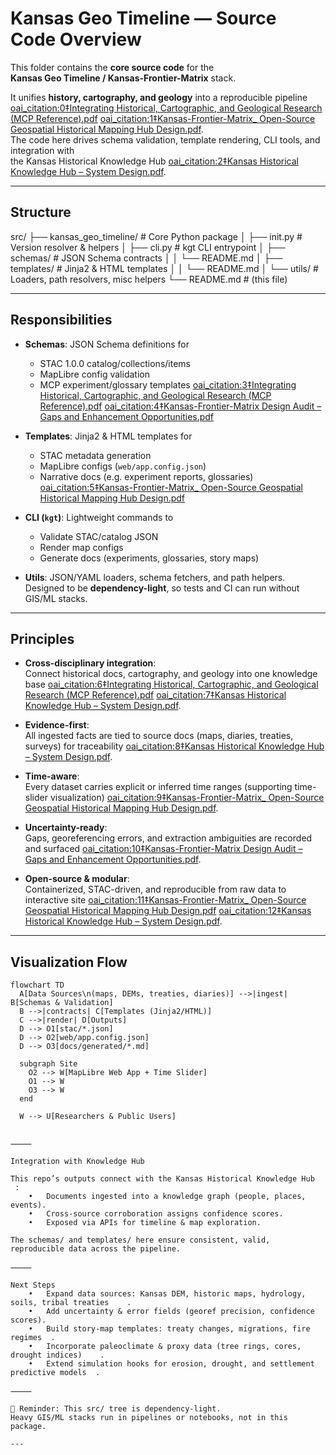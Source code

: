 # Kansas Geo Timeline — Source Code Overview

This folder contains the **core source code** for the  
**Kansas Geo Timeline / Kansas-Frontier-Matrix** stack.

It unifies **history, cartography, and geology** into a reproducible pipeline [oai_citation:0‡Integrating Historical, Cartographic, and Geological Research (MCP Reference).pdf](file-service://file-HTPyrF5na2BY7mrNRai468) [oai_citation:1‡Kansas-Frontier-Matrix_ Open-Source Geospatial Historical Mapping Hub Design.pdf](file-service://file-CrPP4mcnyNq5sGJotXDwSv).  
The code here drives schema validation, template rendering, CLI tools, and integration with  
the Kansas Historical Knowledge Hub [oai_citation:2‡Kansas Historical Knowledge Hub – System Design.pdf](file-service://file-P6gGz263QNwmmVYw8LBSvB).

---

## Structure

src/
├── kansas_geo_timeline/     # Core Python package
│   ├── init.py          # Version resolver & helpers
│   ├── cli.py               # kgt CLI entrypoint
│   ├── schemas/             # JSON Schema contracts
│   │   └── README.md
│   ├── templates/           # Jinja2 & HTML templates
│   │   └── README.md
│   └── utils/               # Loaders, path resolvers, misc helpers
└── README.md                # (this file)

---

## Responsibilities

- **Schemas**: JSON Schema definitions for  
  - STAC 1.0.0 catalog/collections/items  
  - MapLibre config validation  
  - MCP experiment/glossary templates [oai_citation:3‡Integrating Historical, Cartographic, and Geological Research (MCP Reference).pdf](file-service://file-HTPyrF5na2BY7mrNRai468) [oai_citation:4‡Kansas-Frontier-Matrix Design Audit – Gaps and Enhancement Opportunities.pdf](file-service://file-BgUSuffTiRq4qidye2sPwN)

- **Templates**: Jinja2 & HTML templates for  
  - STAC metadata generation  
  - MapLibre configs (`web/app.config.json`)  
  - Narrative docs (e.g. experiment reports, glossaries) [oai_citation:5‡Kansas-Frontier-Matrix_ Open-Source Geospatial Historical Mapping Hub Design.pdf](file-service://file-CrPP4mcnyNq5sGJotXDwSv)

- **CLI (`kgt`)**: Lightweight commands to  
  - Validate STAC/catalog JSON  
  - Render map configs  
  - Generate docs (experiments, glossaries, story maps)

- **Utils**: JSON/YAML loaders, schema fetchers, and path helpers.  
  Designed to be **dependency-light**, so tests and CI can run without GIS/ML stacks.

---

## Principles

- **Cross-disciplinary integration**:  
  Connect historical docs, cartography, and geology into one knowledge base [oai_citation:6‡Integrating Historical, Cartographic, and Geological Research (MCP Reference).pdf](file-service://file-HTPyrF5na2BY7mrNRai468) [oai_citation:7‡Kansas Historical Knowledge Hub – System Design.pdf](file-service://file-P6gGz263QNwmmVYw8LBSvB).

- **Evidence-first**:  
  All ingested facts are tied to source docs (maps, diaries, treaties, surveys) for traceability [oai_citation:8‡Kansas Historical Knowledge Hub – System Design.pdf](file-service://file-P6gGz263QNwmmVYw8LBSvB).

- **Time-aware**:  
  Every dataset carries explicit or inferred time ranges (supporting time-slider visualization) [oai_citation:9‡Kansas-Frontier-Matrix_ Open-Source Geospatial Historical Mapping Hub Design.pdf](file-service://file-CrPP4mcnyNq5sGJotXDwSv).

- **Uncertainty-ready**:  
  Gaps, georeferencing errors, and extraction ambiguities are recorded and surfaced [oai_citation:10‡Kansas-Frontier-Matrix Design Audit – Gaps and Enhancement Opportunities.pdf](file-service://file-BgUSuffTiRq4qidye2sPwN).

- **Open-source & modular**:  
  Containerized, STAC-driven, and reproducible from raw data to interactive site [oai_citation:11‡Kansas-Frontier-Matrix_ Open-Source Geospatial Historical Mapping Hub Design.pdf](file-service://file-CrPP4mcnyNq5sGJotXDwSv) [oai_citation:12‡Kansas Historical Knowledge Hub – System Design.pdf](file-service://file-P6gGz263QNwmmVYw8LBSvB).

---

## Visualization Flow

```mermaid
flowchart TD
  A[Data Sources\n(maps, DEMs, treaties, diaries)] -->|ingest| B[Schemas & Validation]
  B -->|contracts| C[Templates (Jinja2/HTML)]
  C -->|render| D[Outputs]
  D --> O1[stac/*.json]
  D --> O2[web/app.config.json]
  D --> O3[docs/generated/*.md]

  subgraph Site
    O2 --> W[MapLibre Web App + Time Slider]
    O1 --> W
    O3 --> W
  end

  W --> U[Researchers & Public Users]


⸻

Integration with Knowledge Hub

This repo’s outputs connect with the Kansas Historical Knowledge Hub ￼:
	•	Documents ingested into a knowledge graph (people, places, events).
	•	Cross-source corroboration assigns confidence scores.
	•	Exposed via APIs for timeline & map exploration.

The schemas/ and templates/ here ensure consistent, valid, reproducible data across the pipeline.

⸻

Next Steps
	•	Expand data sources: Kansas DEM, historic maps, hydrology, soils, tribal treaties ￼ ￼.
	•	Add uncertainty & error fields (georef precision, confidence scores).
	•	Build story-map templates: treaty changes, migrations, fire regimes ￼.
	•	Incorporate paleoclimate & proxy data (tree rings, cores, drought indices) ￼ ￼.
	•	Extend simulation hooks for erosion, drought, and settlement predictive models ￼.

⸻

📌 Reminder: This src/ tree is dependency-light.
Heavy GIS/ML stacks run in pipelines or notebooks, not in this package.

---
